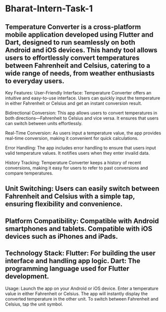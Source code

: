 # Bharat-Intern-Task-1
Temperature Converter is a cross-platform mobile application developed using Flutter and Dart, designed to run seamlessly on both Android and iOS devices. This handy tool allows users to effortlessly convert temperatures between Fahrenheit and Celsius, catering to a wide range of needs, from weather enthusiasts to everyday users.
-----------------------------------------------------------------------------------------------------------------------------------------------------------------------------------------------------------
Key Features:
User-Friendly Interface: Temperature Converter offers an intuitive and easy-to-use interface. Users can quickly input the temperature in either Fahrenheit or Celsius and get an instant conversion result.

Bidirectional Conversion: This app allows users to convert temperatures in both directions—Fahrenheit to Celsius and vice versa. It ensures that users can switch between units effortlessly.

Real-Time Conversion: As users input a temperature value, the app provides real-time conversion, making it convenient for quick calculations.

Error Handling: The app includes error handling to ensure that users input valid temperature values. It notifies users when they enter invalid data.

History Tracking: Temperature Converter keeps a history of recent conversions, making it easy for users to refer to past conversions and compare temperatures.

Unit Switching: Users can easily switch between Fahrenheit and Celsius with a simple tap, ensuring flexibility and convenience.
-----------------------------------------------------------------------------------------------------------------------------------------------------------------------------------------------------------
Platform Compatibility:
Compatible with Android smartphones and tablets.
Compatible with iOS devices such as iPhones and iPads.
-----------------------------------------------------------------------------------------------------------------------------------------------------------------------------------------------------------
Technology Stack:
Flutter: For building the user interface and handling app logic.
Dart: The programming language used for Flutter development.
-----------------------------------------------------------------------------------------------------------------------------------------------------------------------------------------------------------
Usage:
Launch the app on your Android or iOS device.
Enter a temperature value in either Fahrenheit or Celsius.
The app will instantly display the converted temperature in the other unit.
To switch between Fahrenheit and Celsius, tap the unit symbol.
